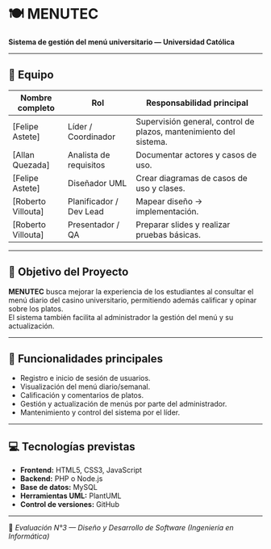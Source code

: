 # 🍽️ MENUTEC
**Sistema de gestión del menú universitario — Universidad Católica**

---

## 👥 Equipo

| Nombre completo | Rol | Responsabilidad principal |
|------------------|------|-----------------------------|
| [Felipe Astete] | Líder / Coordinador | Supervisión general, control de plazos, mantenimiento del sistema. |
| [Allan Quezada] | Analista de requisitos | Documentar actores y casos de uso. |
| [Felipe Astete] | Diseñador UML | Crear diagramas de casos de uso y clases. |
| [Roberto Villouta] | Planificador / Dev Lead | Mapear diseño → implementación. |
| [Roberto Villouta] | Presentador / QA | Preparar slides y realizar pruebas básicas. |

---

## 🎯 Objetivo del Proyecto
**MENUTEC** busca mejorar la experiencia de los estudiantes al consultar el menú diario del casino universitario, permitiendo además calificar y opinar sobre los platos.  
El sistema también facilita al administrador la gestión del menú y su actualización.

---

## 🧩 Funcionalidades principales
- Registro e inicio de sesión de usuarios.  
- Visualización del menú diario/semanal.  
- Calificación y comentarios de platos.  
- Gestión y actualización de menús por parte del administrador.  
- Mantenimiento y control del sistema por el líder.

---

## 💻 Tecnologías previstas
- **Frontend:** HTML5, CSS3, JavaScript  
- **Backend:** PHP o Node.js  
- **Base de datos:** MySQL  
- **Herramientas UML:** PlantUML  
- **Control de versiones:** GitHub

---

📅 *Evaluación N°3 — Diseño y Desarrollo de Software (Ingeniería en Informática)*
